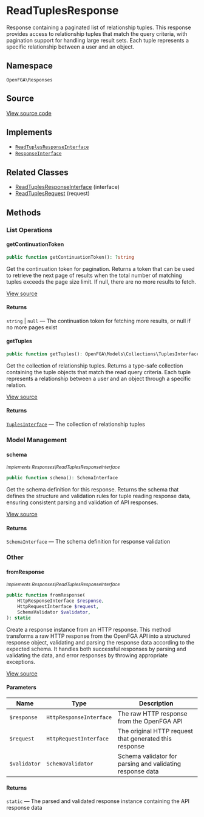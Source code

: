 # ReadTuplesResponse

Response containing a paginated list of relationship tuples. This response provides access to relationship tuples that match the query criteria, with pagination support for handling large result sets. Each tuple represents a specific relationship between a user and an object.

## Namespace
`OpenFGA\Responses`

## Source
[View source code](https://github.com/evansims/openfga-php/blob/main/src/Responses/ReadTuplesResponse.php)

## Implements
* [`ReadTuplesResponseInterface`](ReadTuplesResponseInterface.md)
* [`ResponseInterface`](ResponseInterface.md)

## Related Classes
* [ReadTuplesResponseInterface](Responses/ReadTuplesResponseInterface.md) (interface)
* [ReadTuplesRequest](Requests/ReadTuplesRequest.md) (request)

## Methods

### List Operations
#### getContinuationToken

```php
public function getContinuationToken(): ?string
```

Get the continuation token for pagination. Returns a token that can be used to retrieve the next page of results when the total number of matching tuples exceeds the page size limit. If null, there are no more results to fetch.

[View source](https://github.com/evansims/openfga-php/blob/main/src/Responses/ReadTuplesResponse.php#L95)

#### Returns
`string` &#124; `null` — The continuation token for fetching more results, or null if no more pages exist
#### getTuples

```php
public function getTuples(): OpenFGA\Models\Collections\TuplesInterface
```

Get the collection of relationship tuples. Returns a type-safe collection containing the tuple objects that match the read query criteria. Each tuple represents a relationship between a user and an object through a specific relation.

[View source](https://github.com/evansims/openfga-php/blob/main/src/Responses/ReadTuplesResponse.php#L104)

#### Returns
[`TuplesInterface`](Models/Collections/TuplesInterface.md) — The collection of relationship tuples
### Model Management
#### schema

*<small>Implements Responses\ReadTuplesResponseInterface</small>*

```php
public function schema(): SchemaInterface
```

Get the schema definition for this response. Returns the schema that defines the structure and validation rules for tuple reading response data, ensuring consistent parsing and validation of API responses.

[View source](https://github.com/evansims/openfga-php/blob/main/src/Responses/ReadTuplesResponseInterface.php#L34)

#### Returns
`SchemaInterface` — The schema definition for response validation
### Other
#### fromResponse

*<small>Implements Responses\ReadTuplesResponseInterface</small>*

```php
public function fromResponse(
    HttpResponseInterface $response,
    HttpRequestInterface $request,
    SchemaValidator $validator,
): static
```

Create a response instance from an HTTP response. This method transforms a raw HTTP response from the OpenFGA API into a structured response object, validating and parsing the response data according to the expected schema. It handles both successful responses by parsing and validating the data, and error responses by throwing appropriate exceptions.

[View source](https://github.com/evansims/openfga-php/blob/main/src/Responses/ResponseInterface.php#L44)

#### Parameters
| Name         | Type                    | Description                                               |
| ------------ | ----------------------- | --------------------------------------------------------- |
| `$response`  | `HttpResponseInterface` | The raw HTTP response from the OpenFGA API                |
| `$request`   | `HttpRequestInterface`  | The original HTTP request that generated this response    |
| `$validator` | `SchemaValidator`       | Schema validator for parsing and validating response data |

#### Returns
`static` — The parsed and validated response instance containing the API response data
